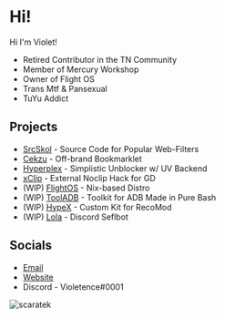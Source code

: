 # Hi!
Hi I'm Violet!
- Retired Contributor in the TN Community
- Member of Mercury Workshop
- Owner of Flight OS
- Trans Mtf & Pansexual
- TuYu Addict

## Projects
- [SrcSkol](https://github.com/src-skol) - Source Code for Popular Web-Filters
- [Cekzu](https://github.com/scaratek/cekzu) - Off-brand Bookmarklet
- [Hyperplex](https://github.com/scaratek/hyperplex) - Simplistic Unblocker w/ UV Backend
- [xClip](https://github.com/scaratek/xclip) - External Noclip Hack for GD
- (WIP) [FlightOS](https://github.com/flightos) - Nix-based Distro
- (WIP) [ToolADB](https://github.com/scaratek/tooladb) - Toolkit for ADB Made in Pure Bash
- (WIP) [HypeX](https://github.com) - Custom Kit for RecoMod 
- (WIP) [Lola](https://github.com/scaratek/lola) - Discord Seflbot

## Socials
- [Email](mailto:scarlettyuko@outlook.com)
- [Website](https://scarat3k.me)
- Discord - Violetence#0001

<img src="https://komarev.com/ghpvc/?username=scaratek&label= Clicked on My Profile :D &color=FF90FF&style=flat" alt="scaratek" />
